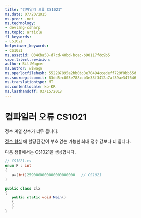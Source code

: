 ```yaml
---
title: "컴파일러 오류 CS1021"
ms.date: 07/20/2015
ms.prod: .net
ms.technology:
- devlang-csharp
ms.topic: article
f1_keywords:
- CS1021
helpviewer_keywords:
- CS1021
ms.assetid: 0346ba58-d7cd-40bd-bcad-b90117fdc9b5
caps.latest.revision: 
author: BillWagner
ms.author: wiwagn
ms.openlocfilehash: 552287895a2bb0bc8e70494ccedeff729f0bb55d
ms.sourcegitcommit: 83dd5ec003e788ccb3e33f3412a7af39ae347646
ms.translationtype: MT
ms.contentlocale: ko-KR
ms.lasthandoff: 03/15/2018
---
```

# <a name="compiler-error-cs1021"></a>컴파일러 오류 CS1021
정수 계열 상수가 너무 큽니다.  
  
 [정수 형식](../../csharp/language-reference/keywords/integral-types-table.md) 에 할당된 값이 부호 없는 가능한 최대 정수 값보다 더 큽니다.  
  
 다음 샘플에서는 CS1021을 생성합니다.  
  
```csharp  
// CS1021.cs  
enum F : int  
{  
   a=(int)2590000000000000000000   // CS1021  
}  
  
public class clx  
{  
   public static void Main()  
   {  
   }  
}  
```
